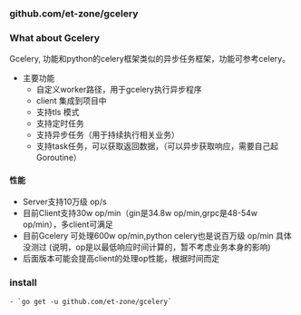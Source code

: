 ### github.com/et-zone/gcelery

### What about Gcelery
Gcelery, 功能和python的celery框架类似的异步任务框架，功能可参考celery。
+ 主要功能
     - 自定义worker路径，用于gcelery执行异步程序
     - client 集成到项目中
     - 支持tls 模式
     - 支持定时任务
     - 支持异步任务（用于持续执行相关业务）
     - 支持task任务，可以获取返回数据，（可以异步获取响应，需要自己起Goroutine）

#### 性能
- Server支持10万级 op/s
- 目前Client支持30w op/min（gin是34.8w op/min,grpc是48-54w op/min），多client可满足
- 目前Gcelery 可处理600w op/min,python celery也是说百万级 op/min  具体没测过  (说明，op是以最低响应时间计算的，暂不考虑业务本身的影响)
- 后面版本可能会提高client的处理op性能，根据时间而定
### install
	- `go get -u github.com/et-zone/gcelery`
 


